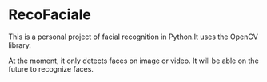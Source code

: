# RecoFaciale

This is a personal project of facial recognition in Python.It uses the OpenCV library.

At the moment, it only detects faces on image or video. 
It will be able on the future to recognize faces.
